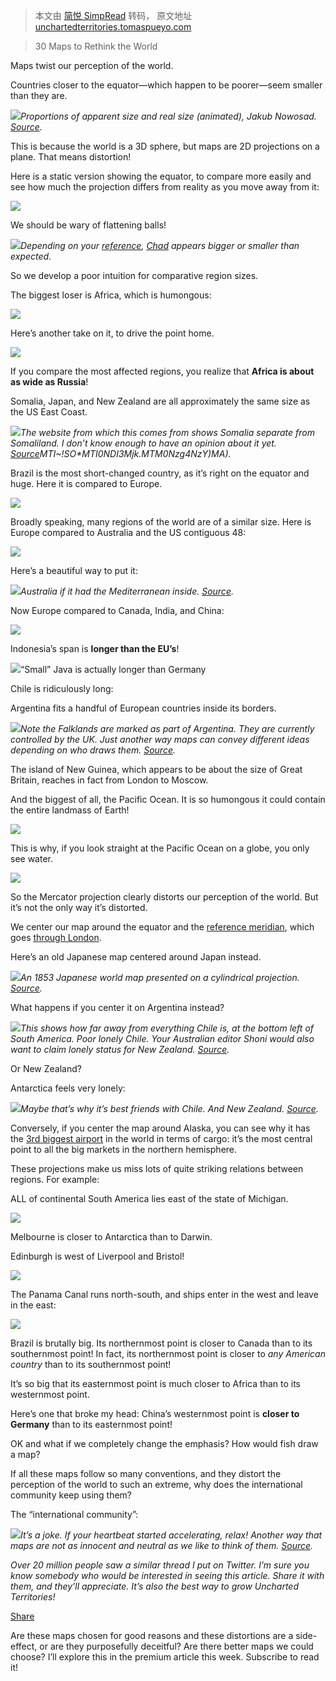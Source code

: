 > 本文由 [简悦 SimpRead](http://ksria.com/simpread/) 转码， 原文地址 [unchartedterritories.tomaspueyo.com](https://unchartedterritories.tomaspueyo.com/p/maps-distort-how-we-see-the-world)

> 30 Maps to Rethink the World

Maps twist our perception of the world.

Countries closer to the equator—which happen to be poorer—seem smaller than they are.

[![](https://substackcdn.com/image/fetch/w_1456,c_limit,f_auto,q_auto:good,fl_progressive:steep/https%3A%2F%2Fsubstack-post-media.s3.amazonaws.com%2Fpublic%2Fimages%2F9023d572-d461-47cb-83b3-49585f7238bc_480x480.gif)](https://substackcdn.com/image/fetch/f_auto,q_auto:good,fl_progressive:steep/https%3A%2F%2Fsubstack-post-media.s3.amazonaws.com%2Fpublic%2Fimages%2F9023d572-d461-47cb-83b3-49585f7238bc_480x480.gif)_Proportions of apparent size and real size (animated), Jakub Nowosad. [Source](https://en.wikipedia.org/wiki/Mercator_projection#/media/File:Worlds_animate.gif)._

This is because the world is a 3D sphere, but maps are 2D projections on a plane. That means distortion!

Here is a static version showing the equator, to compare more easily and see how much the projection differs from​​ reality as you move away from it:

[![](https://substackcdn.com/image/fetch/w_1456,c_limit,f_auto,q_auto:good,fl_progressive:steep/https%3A%2F%2Fsubstack-post-media.s3.amazonaws.com%2Fpublic%2Fimages%2Fe7d3436d-d56d-43ca-a406-d92d2ef7c244_956x947.png)](https://substackcdn.com/image/fetch/f_auto,q_auto:good,fl_progressive:steep/https%3A%2F%2Fsubstack-post-media.s3.amazonaws.com%2Fpublic%2Fimages%2Fe7d3436d-d56d-43ca-a406-d92d2ef7c244_956x947.png)

We should be wary of flattening balls!

[![](https://substackcdn.com/image/fetch/w_1456,c_limit,f_auto,q_auto:good,fl_progressive:steep/https%3A%2F%2Fsubstack-post-media.s3.amazonaws.com%2Fpublic%2Fimages%2F2f76b16e-edbe-4bc7-8781-f87f389ba29e_1224x1036.png)](https://substackcdn.com/image/fetch/f_auto,q_auto:good,fl_progressive:steep/https%3A%2F%2Fsubstack-post-media.s3.amazonaws.com%2Fpublic%2Fimages%2F2f76b16e-edbe-4bc7-8781-f87f389ba29e_1224x1036.png)_Depending on your [reference](https://en.wikipedia.org/wiki/Chad), [Chad](https://knowyourmeme.com/memes/chad) appears bigger or smaller than expected._

So we develop a poor intuition for comparative region sizes. 

The biggest loser is Africa, which is humongous:

[![](https://substackcdn.com/image/fetch/w_1456,c_limit,f_auto,q_auto:good,fl_progressive:steep/https%3A%2F%2Fsubstack-post-media.s3.amazonaws.com%2Fpublic%2Fimages%2Ff119fd30-1d0c-4fa1-951a-5509d25a6fd7_720x720.png)](https://substackcdn.com/image/fetch/f_auto,q_auto:good,fl_progressive:steep/https%3A%2F%2Fsubstack-post-media.s3.amazonaws.com%2Fpublic%2Fimages%2Ff119fd30-1d0c-4fa1-951a-5509d25a6fd7_720x720.png)

Here’s another take on it, to drive the point home. 

[![](https://substackcdn.com/image/fetch/w_1456,c_limit,f_auto,q_auto:good,fl_progressive:steep/https%3A%2F%2Fsubstack-post-media.s3.amazonaws.com%2Fpublic%2Fimages%2F89f38ff1-fda5-4875-ab17-dc6310fd904b_1600x1131.png)](https://substackcdn.com/image/fetch/f_auto,q_auto:good,fl_progressive:steep/https%3A%2F%2Fsubstack-post-media.s3.amazonaws.com%2Fpublic%2Fimages%2F89f38ff1-fda5-4875-ab17-dc6310fd904b_1600x1131.png)

If you compare the most affected regions, you realize that **Africa is about as wide as Russia**!

Somalia, Japan, and New Zealand are all approximately the same size as the US East Coast.

[![](https://substackcdn.com/image/fetch/w_1456,c_limit,f_auto,q_auto:good,fl_progressive:steep/https%3A%2F%2Fsubstack-post-media.s3.amazonaws.com%2Fpublic%2Fimages%2F37040be4-cb1d-4828-a873-cc4ddacf5d26_1600x1054.png)](https://substackcdn.com/image/fetch/f_auto,q_auto:good,fl_progressive:steep/https%3A%2F%2Fsubstack-post-media.s3.amazonaws.com%2Fpublic%2Fimages%2F37040be4-cb1d-4828-a873-cc4ddacf5d26_1600x1054.png)_The website from which this comes from shows Somalia separate from Somaliland. I don’t know enough to have an opinion about it yet. [Source](https://www.thetruesize.com/#?borders=1~!MTQyNTAxODA.MTEwNjIwOTA*MTM5NDY1NDI(NjM1Mjc5Mg~!NZ*MTQ3NTk5OTM.MjI5ODU2NTg)MTE~!JP*MTE3MTA0MjQ.MjA0MDIzOTY)MTI~!SO*MTI0NDI3Mjk.MTM0Nzg4NzY)MA)._

Brazil is the most short-changed country, as it’s right on the equator and huge. Here it is compared to Europe.

[![](https://substackcdn.com/image/fetch/w_1456,c_limit,f_auto,q_auto:good,fl_progressive:steep/https%3A%2F%2Fsubstack-post-media.s3.amazonaws.com%2Fpublic%2Fimages%2F01ba9c02-58e9-4765-a366-cb7bc347d220_1600x1511.png)](https://substackcdn.com/image/fetch/f_auto,q_auto:good,fl_progressive:steep/https%3A%2F%2Fsubstack-post-media.s3.amazonaws.com%2Fpublic%2Fimages%2F01ba9c02-58e9-4765-a366-cb7bc347d220_1600x1511.png)

Broadly speaking, many regions of the world are of a similar size. Here is Europe compared to Australia and the US contiguous 48:

[![](https://substackcdn.com/image/fetch/w_1456,c_limit,f_auto,q_auto:good,fl_progressive:steep/https%3A%2F%2Fsubstack-post-media.s3.amazonaws.com%2Fpublic%2Fimages%2Ffd6a2d41-3885-4f87-a98b-0ce30e5f1763_1600x1186.png)](https://substackcdn.com/image/fetch/f_auto,q_auto:good,fl_progressive:steep/https%3A%2F%2Fsubstack-post-media.s3.amazonaws.com%2Fpublic%2Fimages%2Ffd6a2d41-3885-4f87-a98b-0ce30e5f1763_1600x1186.png)

Here’s a beautiful way to put it:

[![](https://substackcdn.com/image/fetch/w_1456,c_limit,f_auto,q_auto:good,fl_progressive:steep/https%3A%2F%2Fsubstack-post-media.s3.amazonaws.com%2Fpublic%2Fimages%2Fdf1ddc2b-5d3a-4124-9539-d5350b45a1c9_1000x666.png)](https://substackcdn.com/image/fetch/f_auto,q_auto:good,fl_progressive:steep/https%3A%2F%2Fsubstack-post-media.s3.amazonaws.com%2Fpublic%2Fimages%2Fdf1ddc2b-5d3a-4124-9539-d5350b45a1c9_1000x666.png)_Australia if it had the Mediterranean inside. [Source](https://twitter.com/xruiztru/status/1435953966836224000?s=20)._

Now Europe compared to Canada, India, and China:

[![](https://substackcdn.com/image/fetch/w_1456,c_limit,f_auto,q_auto:good,fl_progressive:steep/https%3A%2F%2Fsubstack-post-media.s3.amazonaws.com%2Fpublic%2Fimages%2Fa89e943a-8bf8-4f72-ad44-d1aeb65cfda5_1600x1367.png)](https://substackcdn.com/image/fetch/f_auto,q_auto:good,fl_progressive:steep/https%3A%2F%2Fsubstack-post-media.s3.amazonaws.com%2Fpublic%2Fimages%2Fa89e943a-8bf8-4f72-ad44-d1aeb65cfda5_1600x1367.png)

Indonesia’s span is **longer than the EU’s**! 

[![](https://substackcdn.com/image/fetch/w_1456,c_limit,f_auto,q_auto:good,fl_progressive:steep/https%3A%2F%2Fsubstack-post-media.s3.amazonaws.com%2Fpublic%2Fimages%2Fecc29b3a-0e4c-4f41-ad4d-abe08108131f_1600x1567.png)](https://substackcdn.com/image/fetch/f_auto,q_auto:good,fl_progressive:steep/https%3A%2F%2Fsubstack-post-media.s3.amazonaws.com%2Fpublic%2Fimages%2Fecc29b3a-0e4c-4f41-ad4d-abe08108131f_1600x1567.png)“Small” Java is actually longer than Germany

Chile is ridiculously long:

Argentina fits a handful of European countries inside its borders.

[![](https://substackcdn.com/image/fetch/w_1456,c_limit,f_auto,q_auto:good,fl_progressive:steep/https%3A%2F%2Fsubstack-post-media.s3.amazonaws.com%2Fpublic%2Fimages%2F2704d307-b2a7-493c-bc47-5336735f69aa_720x1030.png)](https://substackcdn.com/image/fetch/f_auto,q_auto:good,fl_progressive:steep/https%3A%2F%2Fsubstack-post-media.s3.amazonaws.com%2Fpublic%2Fimages%2F2704d307-b2a7-493c-bc47-5336735f69aa_720x1030.png)_Note the Falklands are marked as part of Argentina. They are currently controlled by the UK. Just another way maps can convey different ideas depending on who draws them. [Source](https://i.imgur.com/AGbFaE5.jpg)._

The island of New Guinea, which appears to be about the size of Great Britain, reaches in fact from London to Moscow.

And the biggest of all, the Pacific Ocean. It is so humongous it could contain the entire landmass of Earth!

[![](https://substackcdn.com/image/fetch/w_1456,c_limit,f_auto,q_auto:good,fl_progressive:steep/https%3A%2F%2Fsubstack-post-media.s3.amazonaws.com%2Fpublic%2Fimages%2F639a07a7-5679-4be5-a650-7592298afccf_720x556.png)](https://substackcdn.com/image/fetch/f_auto,q_auto:good,fl_progressive:steep/https%3A%2F%2Fsubstack-post-media.s3.amazonaws.com%2Fpublic%2Fimages%2F639a07a7-5679-4be5-a650-7592298afccf_720x556.png)

This is why, if you look straight at the Pacific Ocean on a globe, you only see water.

[![](https://substackcdn.com/image/fetch/w_1456,c_limit,f_auto,q_auto:good,fl_progressive:steep/https%3A%2F%2Fsubstack-post-media.s3.amazonaws.com%2Fpublic%2Fimages%2Fb9718546-de09-453b-88ee-a843873f12c7_1600x1535.png)](https://substackcdn.com/image/fetch/f_auto,q_auto:good,fl_progressive:steep/https%3A%2F%2Fsubstack-post-media.s3.amazonaws.com%2Fpublic%2Fimages%2Fb9718546-de09-453b-88ee-a843873f12c7_1600x1535.png)

So the Mercator projection clearly distorts our perception of the world. But it’s not the only way it’s distorted.

We center our map around the equator and the [reference meridian](https://en.wikipedia.org/wiki/IERS_Reference_Meridian), which goes [through London](https://en.wikipedia.org/wiki/Prime_meridian_(Greenwich)). 

Here’s an old Japanese map centered around Japan instead.

[![](https://substackcdn.com/image/fetch/w_1456,c_limit,f_auto,q_auto:good,fl_progressive:steep/https%3A%2F%2Fsubstack-post-media.s3.amazonaws.com%2Fpublic%2Fimages%2F17b0ff3d-9540-40b9-8b29-de6bd8700dc0_1600x931.png)](https://substackcdn.com/image/fetch/f_auto,q_auto:good,fl_progressive:steep/https%3A%2F%2Fsubstack-post-media.s3.amazonaws.com%2Fpublic%2Fimages%2F17b0ff3d-9540-40b9-8b29-de6bd8700dc0_1600x931.png)_An 1853 Japanese world map presented on a cylindrical projection. [Source](https://www.reddit.com/r/oldmaps/comments/qq88e6/an_1853_japanese_world_map_presented_on_a/)._

What happens if you center it on Argentina instead?

[![](https://substackcdn.com/image/fetch/w_1456,c_limit,f_auto,q_auto:good,fl_progressive:steep/https%3A%2F%2Fsubstack-post-media.s3.amazonaws.com%2Fpublic%2Fimages%2F3a2afd0c-47b9-48c9-9baa-554110dc5aa9_1600x900.png)](https://substackcdn.com/image/fetch/f_auto,q_auto:good,fl_progressive:steep/https%3A%2F%2Fsubstack-post-media.s3.amazonaws.com%2Fpublic%2Fimages%2F3a2afd0c-47b9-48c9-9baa-554110dc5aa9_1600x900.png)_This shows how far away from everything Chile is, at the bottom left of South America. Poor lonely Chile. Your Australian editor Shoni would also want to claim lonely status for New Zealand. [Source](https://www.reddit.com/r/MapPorn/comments/mzvpxs/a_world_map_centered_on_argentina/)._

Or New Zealand?

Antarctica feels very lonely:

[![](https://substackcdn.com/image/fetch/w_1456,c_limit,f_auto,q_auto:good,fl_progressive:steep/https%3A%2F%2Fsubstack-post-media.s3.amazonaws.com%2Fpublic%2Fimages%2Fb5979193-da79-4990-b75e-221f7b3bd9e7_600x600.png)](https://substackcdn.com/image/fetch/f_auto,q_auto:good,fl_progressive:steep/https%3A%2F%2Fsubstack-post-media.s3.amazonaws.com%2Fpublic%2Fimages%2Fb5979193-da79-4990-b75e-221f7b3bd9e7_600x600.png)_Maybe that’s why it’s best friends with Chile. And New Zealand. [Source](https://www.reddit.com/r/MapPorn/comments/uki6f2/world_map_cantered_on_antarctica/)._

Conversely, if you center the map around Alaska, you can see why it has the [3rd biggest airport](https://www.internationalairportreview.com/article/107921/top-10-busiest-airports-world-cargo/) in the world in terms of cargo: it’s the most central point to all the big markets in the northern hemisphere.

These projections make us miss lots of quite striking relations between regions. For example:

ALL of continental South America lies east of the state of Michigan.

[![](https://substackcdn.com/image/fetch/w_1456,c_limit,f_auto,q_auto:good,fl_progressive:steep/https%3A%2F%2Fsubstack-post-media.s3.amazonaws.com%2Fpublic%2Fimages%2Fd1a880b2-4ebb-4883-ba46-677dedd7641c_1600x1145.png)](https://substackcdn.com/image/fetch/f_auto,q_auto:good,fl_progressive:steep/https%3A%2F%2Fsubstack-post-media.s3.amazonaws.com%2Fpublic%2Fimages%2Fd1a880b2-4ebb-4883-ba46-677dedd7641c_1600x1145.png)

Melbourne is closer to Antarctica than to Darwin.

Edinburgh is west of Liverpool and Bristol!

[![](https://substackcdn.com/image/fetch/w_1456,c_limit,f_auto,q_auto:good,fl_progressive:steep/https%3A%2F%2Fsubstack-post-media.s3.amazonaws.com%2Fpublic%2Fimages%2F9c1b03eb-f21f-48aa-b0d6-997451e5eada_1014x1272.png)](https://substackcdn.com/image/fetch/f_auto,q_auto:good,fl_progressive:steep/https%3A%2F%2Fsubstack-post-media.s3.amazonaws.com%2Fpublic%2Fimages%2F9c1b03eb-f21f-48aa-b0d6-997451e5eada_1014x1272.png)

The Panama Canal runs north-south, and ships enter in the west and leave in the east:

[![](https://substackcdn.com/image/fetch/w_1456,c_limit,f_auto,q_auto:good,fl_progressive:steep/https%3A%2F%2Fsubstack-post-media.s3.amazonaws.com%2Fpublic%2Fimages%2Fd174dc82-854a-48ad-87cf-fb259ae9dc61_1600x1170.png)](https://substackcdn.com/image/fetch/f_auto,q_auto:good,fl_progressive:steep/https%3A%2F%2Fsubstack-post-media.s3.amazonaws.com%2Fpublic%2Fimages%2Fd174dc82-854a-48ad-87cf-fb259ae9dc61_1600x1170.png)

Brazil is brutally big. Its northernmost point is closer to Canada than to its southernmost point! In fact, its northernmost point is closer to _any American country_ than to its southernmost point!

It’s so big that its easternmost point is much closer to Africa than to its westernmost point.

Here’s one that broke my head: China’s westernmost point is **closer to Germany** than to its easternmost point!

OK and what if we completely change the emphasis? How would fish draw a map?

If all these maps follow so many conventions, and they distort the perception of the world to such an extreme, why does the international community keep using them?

The “international community”:

[![](https://substackcdn.com/image/fetch/w_1456,c_limit,f_auto,q_auto:good,fl_progressive:steep/https%3A%2F%2Fsubstack-post-media.s3.amazonaws.com%2Fpublic%2Fimages%2F3a9905cb-3e9c-4f09-bd5a-6f4f71fd6eae_1035x539.png)](https://substackcdn.com/image/fetch/f_auto,q_auto:good,fl_progressive:steep/https%3A%2F%2Fsubstack-post-media.s3.amazonaws.com%2Fpublic%2Fimages%2F3a9905cb-3e9c-4f09-bd5a-6f4f71fd6eae_1035x539.png)_It’s a joke. If your heartbeat started accelerating, relax! Another way that maps are not as innocent and neutral as we like to think of them. [Source](https://twitter.com/TerribleMaps/status/1583553238841708544?s=20)._

_Over 20 million people saw a similar thread I put on Twitter. I’m sure you know somebody who would be interested in seeing this article. Share it with them, and they’ll appreciate. It’s also the best way to grow Uncharted Territories!_

[Share](https://unchartedterritories.tomaspueyo.com/p/maps-distort-how-we-see-the-world?utm_source=substack&utm_medium=email&utm_content=share&action=share)

Are these maps chosen for good reasons and these distortions are a side-effect, or are they purposefully deceitful? Are there better maps we could choose? I’ll explore this in the premium article this week. Subscribe to read it!
